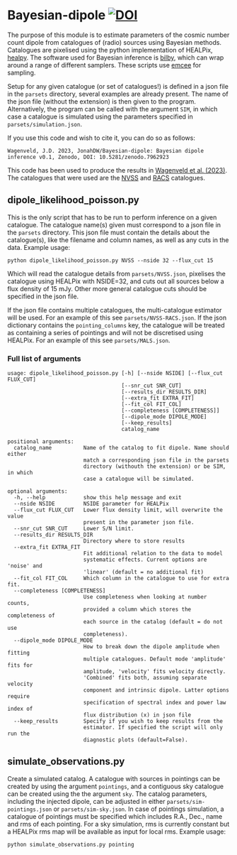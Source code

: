 # Bayesian-dipole [![DOI](https://zenodo.org/badge/644438254.svg)](https://zenodo.org/badge/latestdoi/644438254)

The purpose of this module is to estimate parameters of the cosmic number count dipole from catalogues of (radio) sources using Bayesian methods. Catalogues are pixelised using the python implementation of HEALPix, [healpy](https://healpy.readthedocs.io/en/latest/). The software used for Bayesian inference is [bilby](https://lscsoft.docs.ligo.org/bilby/installation.html), which can wrap around a range of different samplers. These scripts use [emcee](https://emcee.readthedocs.io/en/stable/) for sampling.

Setup for any given catalogue (or set of catalogues!) is defined in a json file in the `parsets` directory, several examples are already present. The name of the json file (without the extension) is then given to the program. Alternatively, the program can be called with the argument `SIM`, in which case a catalogue is simulated using the parameters specified in `parsets/simulation.json`.

If you use this code and wish to cite it, you can do so as follows:

```
Wagenveld, J.D. 2023, JonahDW/Bayesian-dipole: Bayesian dipole inference v0.1, Zenodo, DOI: 10.5281/zenodo.7962923
```

This code has been used to produce the results in [Wagenveld et al. (2023)](https://arxiv.org/abs/2305.15335). The catalogues that were used are the [NVSS](https://www.cv.nrao.edu/nvss/) and [RACS](https://research.csiro.au/casda/the-rapid-askap-continuum-survey-stokes-i-source-catalogue-data-release-1/) catalogues. 

## dipole_likelihood_poisson.py

This is the only script that has to be run to perform inference on a given catalogue. The catalogue name(s) given must correspond to a json file in the `parsets` directory. This json file must contain the details about the catalogue(s), like the filename and column names, as well as any cuts in the data. Example usage:

```python dipole_likelihood_poisson.py NVSS --nside 32 --flux_cut 15```

Which will read the catalogue details from `parsets/NVSS.json`, pixelises the catalogue using HEALPix with NSIDE=32, and cuts out all sources below a flux density of 15 mJy. Other more general catalogue cuts should be specified in the json file.

If the json file contains multiple catalogues, the multi-catalogue estimator will be used. For an example of this see `parsets/NVSS-RACS.json`. If the json dictionary contains the `pointing_columns` key, the catalogue will be treated as containing a series of pointings and will not be discretised using HEALPix. For an example of this see `parsets/MALS.json`.

### Full list of arguments
```
usage: dipole_likelihood_poisson.py [-h] [--nside NSIDE] [--flux_cut FLUX_CUT]
                                    [--snr_cut SNR_CUT]
                                    [--results_dir RESULTS_DIR]
                                    [--extra_fit EXTRA_FIT]
                                    [--fit_col FIT_COL]
                                    [--completeness [COMPLETENESS]]
                                    [--dipole_mode DIPOLE_MODE]
                                    [--keep_results]
                                    catalog_name

positional arguments:
  catalog_name          Name of the catalog to fit dipole. Name should either
                        match a corresponding json file in the parsets
                        directory (withouth the extension) or be SIM, in which
                        case a catalogue will be simulated.

optional arguments:
  -h, --help            show this help message and exit
  --nside NSIDE         NSIDE parameter for HEALPix
  --flux_cut FLUX_CUT   Lower flux density limit, will overwrite the value
                        present in the parameter json file.
  --snr_cut SNR_CUT     Lower S/N limit.
  --results_dir RESULTS_DIR
                        Directory where to store results
  --extra_fit EXTRA_FIT
                        Fit additional relation to the data to model
                        systematic effects. Current options are 'noise' and
                        'linear' (default = no additional fit)
  --fit_col FIT_COL     Which column in the catalogue to use for extra fit.
  --completeness [COMPLETENESS]
                        Use completeness when looking at number counts,
                        provided a column which stores the completeness of
                        each source in the catalog (default = do not use
                        completeness).
  --dipole_mode DIPOLE_MODE
                        How to break down the dipole amplitude when fitting
                        multiple catalogues. Default mode 'amplitude' fits for
                        amplitude, 'velocity' fits velocity directly.
                        'Combined' fits both, assuming separate velocity
                        component and intrinsic dipole. Latter options require
                        specification of spectral index and power law index of
                        flux distribution (x) in json file
  --keep_results        Specify if you wish to keep results from the
                        estimator. If specified the script will only run the
                        diagnostic plots (default=False).
```
## simulate_observations.py

Create a simulated catalog. A catalogue with sources in pointings can be created by using the argument `pointings`, and a contiguous sky catalogue can be created using the the argument `sky`. The catalog parameters, including the injected dipole, can be adjusted in either `parsets/sim-pointings.json` or `parsets/sim-sky.json`. In case of pointings simulation, a catalogue of pointings must be specified which includes R.A., Dec., name and rms of each pointing. For a sky simulation, rms is currently constant but a HEALPix rms map will be available as input for local rms. Example usage:

```python simulate_observations.py pointing```